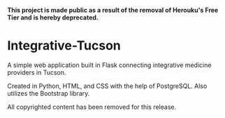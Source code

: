 **This project is made public as a result of the removal of Herouku's Free Tier and is hereby deprecated.**

# Integrative-Tucson

A simple web application built in Flask connecting integrative medicine providers in Tucson.

Created in Python, HTML, and CSS with the help of PostgreSQL. Also utilizes the Bootstrap library.

All copyrighted content has been removed for this release.
